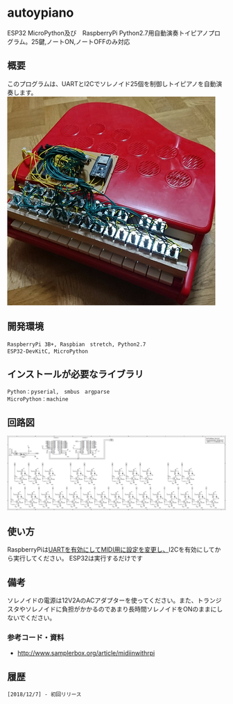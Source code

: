 # autoypiano

ESP32 MicroPython及び　RaspberryPi Python2.7用自動演奏トイピアノプログラム。25鍵,ノートON,ノートOFFのみ対応

## 概要
このプログラムは、UARTとI2Cでソレノイド25個を制御しトイピアノを自動演奏します。
![SS](https://github.com/YoutechA320U/autoypiano/blob/master/picture.png "Picture")

## 開発環境
    RaspberryPi 3B+, Raspbian　stretch, Python2.7
    ESP32-DevKitC, MicroPython

## インストールが必要なライブラリ
    Python：pyserial,　smbus　argparse
    MicroPython：machine

## 回路図
![SS](https://github.com/YoutechA320U/autoypiano/blob/master/ToyPiano.png "SS")
## 使い方

RaspberryPiは[UARTを有効にしてMIDI用に設定を変更し、](http://www.samplerbox.org/article/midiinwithrpi)I2Cを有効にしてから実行してください。
ESP32は実行するだけです

## 備考
ソレノイドの電源は12V2AのACアダプターを使ってください。また、トランジスタやソレノイドに負担がかかるのであまり長時間ソレノイドをONのままにしないでください。
 
### 参考コード・資料
 * <http://www.samplerbox.org/article/midiinwithrpi>  
## 履歴
    [2018/12/7] - 初回リリース

